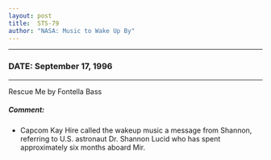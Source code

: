 ```yaml
---
layout: post
title:  STS-79
author: "NASA: Music to Wake Up By"
---
```


----
### DATE: September 17, 1996
----
Rescue Me by Fontella Bass

##### Comment:
* Capcom Kay Hire called the wakeup music a message from Shannon, referring to U.S. astronaut Dr. Shannon Lucid who has spent approximately six months aboard Mir.
